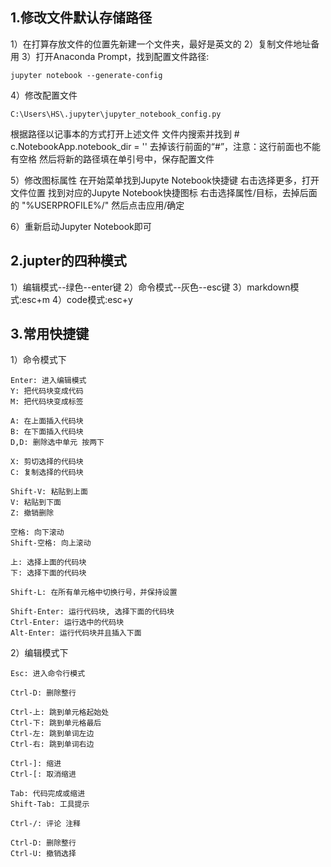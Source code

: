 ## 1.修改文件默认存储路径
1）在打算存放文件的位置先新建一个文件夹，最好是英文的
2）复制文件地址备用
3）打开Anaconda Prompt，找到配置文件路径:
```
jupyter notebook --generate-config
``` 
4）修改配置文件
```
C:\Users\HS\.jupyter\jupyter_notebook_config.py
```
根据路径以记事本的方式打开上述文件
文件内搜索并找到 # c.NotebookApp.notebook_dir = ''
去掉该行前面的“#”，注意：这行前面也不能有空格
然后将新的路径填在单引号中，保存配置文件

5）修改图标属性
在开始菜单找到Jupyte Notebook快捷键
右击选择更多，打开文件位置
找到对应的Jupyte Notebook快捷图标
右击选择属性/目标，去掉后面的 "%USERPROFILE%/"
然后点击应用/确定

6）重新启动Jupyter Notebook即可　　



## 2.jupter的四种模式
1）编辑模式--绿色--enter键
2）命令模式--灰色--esc键 
3）markdown模式:esc+m
4）code模式:esc+y


## 3.常用快捷键
1）命令模式下
```
Enter: 进入编辑模式
Y: 把代码块变成代码
M: 把代码块变成标签

A: 在上面插入代码块
B: 在下面插入代码块
D,D: 删除选中单元 按两下

X: 剪切选择的代码块
C: 复制选择的代码块

Shift-V: 粘贴到上面
V: 粘贴到下面
Z: 撤销删除

空格: 向下滚动
Shift-空格: 向上滚动

上: 选择上面的代码块
下: 选择下面的代码块

Shift-L: 在所有单元格中切换行号，并保持设置

Shift-Enter: 运行代码块, 选择下面的代码块
Ctrl-Enter: 运行选中的代码块
Alt-Enter: 运行代码块并且插入下面
```

2）编辑模式下
```
Esc: 进入命令行模式

Ctrl-D: 删除整行

Ctrl-上: 跳到单元格起始处
Ctrl-下: 跳到单元格最后
Ctrl-左: 跳到单词左边
Ctrl-右: 跳到单词右边

Ctrl-]: 缩进 
Ctrl-[: 取消缩进

Tab: 代码完成或缩进
Shift-Tab: 工具提示

Ctrl-/: 评论 注释

Ctrl-D: 删除整行
Ctrl-U: 撤销选择
```
